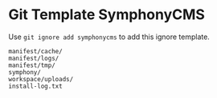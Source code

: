 Git Template SymphonyCMS
===

Use `git ignore add symphonycms` to add this ignore template.

```
manifest/cache/
manifest/logs/
manifest/tmp/
symphony/
workspace/uploads/
install-log.txt
```
